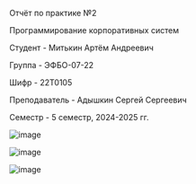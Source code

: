Отчёт по практике №2

Программирование корпоративных систем

Студент - Митькин Артём Андреевич

Группа - ЭФБО-07-22

Шифр - 22Т0105

Преподаватель - Адышкин Сергей Сергеевич

Семестр - 5 семестр, 2024-2025 гг.

![image](https://github.com/user-attachments/assets/41752ff3-b805-4900-aea8-6cb4177c005d)


![image](https://github.com/user-attachments/assets/a6c35477-6932-4155-8ea1-4c4760697ee3)


![image](https://github.com/user-attachments/assets/08050492-aed5-4702-8ba4-a40f5517196b)
